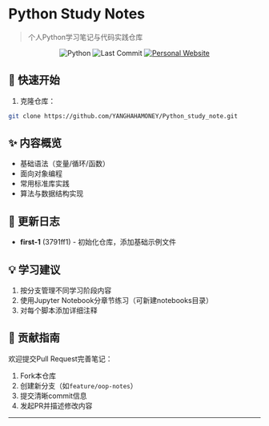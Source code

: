 

# Python Study Notes



> 个人Python学习笔记与代码实践仓库
<div align="center">
  <img src="https://img.shields.io/badge/Python-3.8+-3776AB?logo=python&logoColor=white" alt="Python">
  <img src="https://img.shields.io/github/last-commit/YANGHAHAMONEY/Python_study_note" alt="Last Commit">
  <a href="http://www.wisdomhqq.com" target="_blank">
    <img src="https://img.shields.io/badge/个人网站-wisdomhqq.com-FF7139" alt="Personal Website">
  </a>
</div>


## 🚀 快速开始
1. 克隆仓库：
```bash
git clone https://github.com/YANGHAHAMONEY/Python_study_note.git
```


## ✨ 内容概览
- 基础语法（变量/循环/函数）
- 面向对象编程
- 常用标准库实践
- 算法与数据结构实现

## 🔄 更新日志
- **first-1** (3791ff1) - 初始化仓库，添加基础示例文件

## 💡 学习建议
1. 按分支管理不同学习阶段内容
2. 使用Jupyter Notebook分章节练习（可新建notebooks目录）
3. 对每个脚本添加详细注释

## 🤝 贡献指南
欢迎提交Pull Request完善笔记：
1. Fork本仓库
2. 创建新分支（如`feature/oop-notes`）
3. 提交清晰commit信息
4. 发起PR并描述修改内容

---

